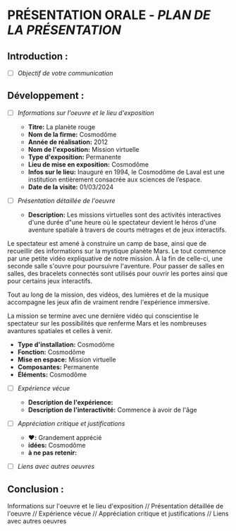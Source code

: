 # PRÉSENTATION ORALE - *PLAN DE LA PRÉSENTATION*

## Introduction :

- [ ] *Objectif de votre communication*




## Développement :

- [ ] *Informations sur l'oeuvre et le lieu d'exposition*

  - **Titre:** La planète rouge
  - **Nom de la firme:** Cosmodôme
  - **Année de réalisation:** 2012
  - **Nom de l'exposition:** Mission virtuelle
  - **Type d'exposition:** Permanente
  - **Lieu de mise en exposition:** Cosmodôme
  - **Infos sur le lieu:** Inauguré en 1994, le Cosmodôme de Laval est une institution entièrement consacrée aux sciences de l’espace.
  - **Date de la visite:** 01/03/2024
     
- [ ] *Présentation détaillée de l'oeuvre*

  - **Description:** Les missions virtuelles sont des activités interactives d'une durée d"une heure où le spectateur devient le héros d'une aventure spatiale à travers de courts métrages et de jeux interactifs.

Le spectateur est amené à construire un camp de base, ainsi que de recueillir des informations sur la mystique planète Mars. Le tout commence par une petite vidéo expliquative de notre mission. À la fin de celle-ci, une seconde salle s'ouvre pour poursuivre l'aventure. Pour passer de salles en salles, des bracelets connectés sont utilisés pour ouvrir les portes ainsi que pour certains jeux interactifs.

Tout au long de la mission, des vidéos, des lumières et de la musique accompagne les jeux afin de vraiment rendre l'expérience immersive.

La mission se termine avec une dernière vidéo qui conscientise le spectateur sur les possibilités que renferme Mars et les nombreuses avantures spatiales et celles à venir.

  - **Type d'installation:** Cosmodôme
  - **Fonction:** Cosmodôme
  - **Mise en espace:** Mission virtuelle
  - **Composantes:** Permanente
  - **Éléments:** Cosmodôme
     
- [ ] *Expérience vécue*

  - **Description de l'expérience:** 
  - **Description de l'interactivité:** Commence à avoir de l'âge
     
- [ ] *Appréciation critique et justifications*

  - **❤️:** Grandement apprécié 
  - **idées:** Cosmodôme
  - **à ne pas retenir:** 
     
- [ ] *Liens avec autres oeuvres*

## Conclusion :

Informations sur l'oeuvre et le lieu d'exposition // Présentation détaillée de l'oeuvre // Expérience vécue // Appréciation critique et justifications // Liens avec autres oeuvres


